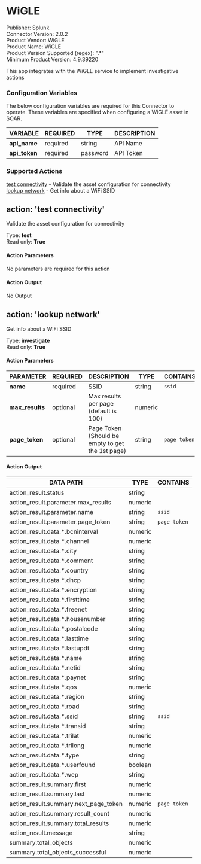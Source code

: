 [comment]: # "Auto-generated SOAR connector documentation"
# WiGLE

Publisher: Splunk  
Connector Version: 2\.0\.2  
Product Vendor: WiGLE  
Product Name: WiGLE  
Product Version Supported (regex): "\.\*"  
Minimum Product Version: 4\.9\.39220  

This app integrates with the WiGLE service to implement investigative actions

### Configuration Variables
The below configuration variables are required for this Connector to operate.  These variables are specified when configuring a WiGLE asset in SOAR.

VARIABLE | REQUIRED | TYPE | DESCRIPTION
-------- | -------- | ---- | -----------
**api\_name** |  required  | string | API Name
**api\_token** |  required  | password | API Token

### Supported Actions  
[test connectivity](#action-test-connectivity) - Validate the asset configuration for connectivity  
[lookup network](#action-lookup-network) - Get info about a WiFi SSID  

## action: 'test connectivity'
Validate the asset configuration for connectivity

Type: **test**  
Read only: **True**

#### Action Parameters
No parameters are required for this action

#### Action Output
No Output  

## action: 'lookup network'
Get info about a WiFi SSID

Type: **investigate**  
Read only: **True**

#### Action Parameters
PARAMETER | REQUIRED | DESCRIPTION | TYPE | CONTAINS
--------- | -------- | ----------- | ---- | --------
**name** |  required  | SSID | string |  `ssid` 
**max\_results** |  optional  | Max results per page \(default is 100\) | numeric | 
**page\_token** |  optional  | Page Token \(Should be empty to get the 1st page\) | string |  `page token` 

#### Action Output
DATA PATH | TYPE | CONTAINS
--------- | ---- | --------
action\_result\.status | string | 
action\_result\.parameter\.max\_results | numeric | 
action\_result\.parameter\.name | string |  `ssid` 
action\_result\.parameter\.page\_token | string |  `page token` 
action\_result\.data\.\*\.bcninterval | numeric | 
action\_result\.data\.\*\.channel | numeric | 
action\_result\.data\.\*\.city | string | 
action\_result\.data\.\*\.comment | string | 
action\_result\.data\.\*\.country | string | 
action\_result\.data\.\*\.dhcp | string | 
action\_result\.data\.\*\.encryption | string | 
action\_result\.data\.\*\.firsttime | string | 
action\_result\.data\.\*\.freenet | string | 
action\_result\.data\.\*\.housenumber | string | 
action\_result\.data\.\*\.postalcode | string | 
action\_result\.data\.\*\.lasttime | string | 
action\_result\.data\.\*\.lastupdt | string | 
action\_result\.data\.\*\.name | string | 
action\_result\.data\.\*\.netid | string | 
action\_result\.data\.\*\.paynet | string | 
action\_result\.data\.\*\.qos | numeric | 
action\_result\.data\.\*\.region | string | 
action\_result\.data\.\*\.road | string | 
action\_result\.data\.\*\.ssid | string |  `ssid` 
action\_result\.data\.\*\.transid | string | 
action\_result\.data\.\*\.trilat | numeric | 
action\_result\.data\.\*\.trilong | numeric | 
action\_result\.data\.\*\.type | string | 
action\_result\.data\.\*\.userfound | boolean | 
action\_result\.data\.\*\.wep | string | 
action\_result\.summary\.first | numeric | 
action\_result\.summary\.last | numeric | 
action\_result\.summary\.next\_page\_token | numeric |  `page token` 
action\_result\.summary\.result\_count | numeric | 
action\_result\.summary\.total\_results | numeric | 
action\_result\.message | string | 
summary\.total\_objects | numeric | 
summary\.total\_objects\_successful | numeric | 